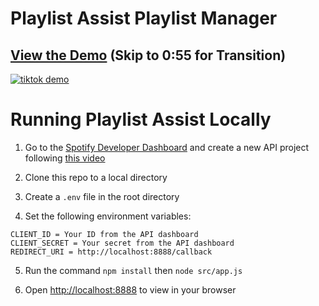 # Playlist Assist Playlist Manager
## [View the Demo](https://youtube.com/shorts/At7JKpYVbnc?feature=share) (Skip to 0:55 for Transition)

[![tiktok demo](https://img.youtube.com/vi/At7JKpYVbnc/0.jpg)](https://www.youtube.com/watch?v=At7JKpYVbnc)

# Running Playlist Assist Locally

1. Go to the [Spotify Developer Dashboard](https://developer.spotify.com/dashboard) and create a new API project following [this video](https://youtu.be/NPW4K3aMjI8?si=9yfPyx4ov1nZ1r0U&t=191)

2. Clone this repo to a local directory

3. Create a ```.env``` file in the root directory

4. Set the following environment variables:

```
CLIENT_ID = Your ID from the API dashboard
CLIENT_SECRET = Your secret from the API dashboard
REDIRECT_URI = http://localhost:8888/callback
```

5. Run the command ```npm install``` then ```node src/app.js```

6. Open [http://localhost:8888](http://localhost:8888) to view in your browser

